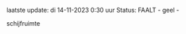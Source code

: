 laatste update: 
di 14-11-2023  0:30   uur 
Status: FAALT - geel - 
<div class="service Y">schijfruimte</div>